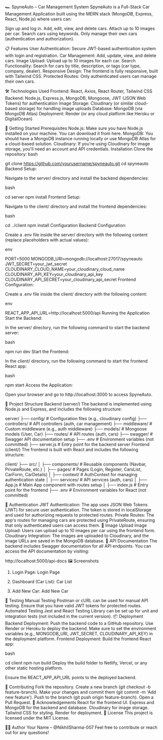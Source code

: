 🏎️ SpyneAuto – Car Management System
SpyneAuto is a Full-Stack Car Management Application built using the MERN stack (MongoDB, Express, React, Node.js) where users can:

Sign up and log in.
Add, edit, view, and delete cars.
Attach up to 10 images per car.
Search cars using keywords.
Only manage their own cars (authentication and authorization).

📋 Features
User Authentication: Secure JWT-based authentication system with login and registration.
Car Management: Add, update, view, and delete cars.
Image Upload: Upload up to 10 images for each car.
Search Functionality: Search for cars by title, description, or tags (car type, company, dealer).
Responsive Design: The frontend is fully responsive, built with Tailwind CSS.
Protected Routes: Only authenticated users can manage their own cars.

🛠️ Technologies Used
Frontend: React, Axios, React Router, Tailwind CSS
Backend: Node.js, Express.js, MongoDB, Mongoose, JWT (JSON Web Tokens) for authentication
Image Storage: Cloudinary (or similar cloud-based storage) for handling image uploads
Database: MongoDB (via MongoDB Atlas)
Deployment: Render (or any cloud platform like Heroku or DigitalOcean)

🚀 Getting Started
Prerequisites
Node.js: Make sure you have Node.js installed on your machine. You can download it from here.
MongoDB: You should have a MongoDB instance running locally or use MongoDB Atlas for a cloud-based solution.
Cloudinary: If you're using Cloudinary for image storage, you'll need an account and API credentials.
Installation
Clone the repository:
bash

git clone https://github.com/yourusername/spyneauto.git
cd spyneauto
Backend Setup:

Navigate to the server/ directory and install the backend dependencies:

bash

cd server
npm install
Frontend Setup:

Navigate to the client/ directory and install the frontend dependencies:

bash

cd ../client
npm install
Configuration
Backend Configuration:

Create a .env file inside the server/ directory with the following content (replace placeholders with actual values):

env

PORT=5000
MONGODB_URI=mongodb://localhost:27017/spyneauto
JWT_SECRET=your_jwt_secret
CLOUDINARY_CLOUD_NAME=your_cloudinary_cloud_name
CLOUDINARY_API_KEY=your_cloudinary_api_key
CLOUDINARY_API_SECRET=your_cloudinary_api_secret
Frontend Configuration:

Create a .env file inside the client/ directory with the following content:

env

REACT_APP_API_URL=http://localhost:5000/api
Running the Application
Start the Backend:

In the server/ directory, run the following command to start the backend server:

bash

npm run dev
Start the Frontend:

In the client/ directory, run the following command to start the frontend React app:

bash

npm start
Access the Application:

Open your browser and go to http://localhost:3000 to access SpyneAuto.

📂 Project Structure
Backend (server/)
The backend is implemented using Node.js and Express, and includes the following structure:

server/
├── config/ # Configuration files (e.g., cloudinary config)
├── controllers/ # API controllers (auth, car management)
├── middleware/ # Custom middleware (e.g., auth middleware)
├── models/ # Mongoose models (User, Car)
├── routes/ # API routes (auth, cars)
├── swagger/ # Swagger API documentation setup
├── .env # Environment variables (not committed)
├── server.js # Entry point for the backend server
Frontend (client/)
The frontend is built with React and includes the following structure:

client/
├── src/
│ ├── components/ # Reusable components (Navbar, PrivateRoute, etc.)
│ ├── pages/ # Pages (Login, Register, CarsList, CarForm, CarDetails)
│ ├── context/ # AuthContext for managing authentication state
│ ├── services/ # API services (auth, cars)
│ ├── App.js # Main App component with routes setup
│ ├── index.js # Entry point for the frontend
├── .env # Environment variables for React (not committed)

🔐 Authentication
JWT Authentication: The app uses JSON Web Tokens (JWT) for secure user authentication. The token is stored in localStorage and used for authorizing requests to protected routes.
Private Routes: The app's routes for managing cars are protected using PrivateRoute, ensuring that only authenticated users can access them.
📸 Image Upload
Image Upload: Users can upload up to 10 images per car using the frontend form.
Cloudinary Integration: The images are uploaded to Cloudinary, and the image URLs are saved in the MongoDB database.
📄 API Documentation
The backend includes Swagger documentation for all API endpoints. You can access the API documentation by visiting:

http://localhost:5000/api-docs
🖼 Screenshots

1. Login Page:
   Login Page

2. Dashboard (Car List):
   Car List

3. Add New Car:
   Add New Car

🧪 Testing
Manual Testing
Postman or cURL can be used for manual API testing.
Ensure that you have valid JWT tokens for protected routes.
Automated Testing
Jest and React Testing Library can be set up for unit and integration tests (not included in the current version).
📦 Deployment
Backend Deployment:
Push the backend code to a GitHub repository.
Use Render or Heroku to deploy the backend.
Make sure to set the environment variables (e.g., MONGODB_URI, JWT_SECRET, CLOUDINARY_API_KEY) in the deployment platform.
Frontend Deployment:
Build the frontend React app:

bash

cd client
npm run build
Deploy the build folder to Netlify, Vercel, or any other static hosting platform.

Ensure the REACT_APP_API_URL points to the deployed backend.

🙌 Contributing
Fork the repository.
Create a new branch (git checkout -b feature-branch).
Make your changes and commit them (git commit -m 'Add new feature').
Push to the branch (git push origin feature-branch).
Open a Pull Request.
🌟 Acknowledgements
React for the frontend UI.
Express and MongoDB for the backend and database.
Cloudinary for image storage.
Tailwind CSS for styling.
Render for deployment.
📝 License
This project is licensed under the MIT License.

👨‍💻 Author
Your Name – @NikhilSharma-007
Feel free to contribute or reach out for any questions!
